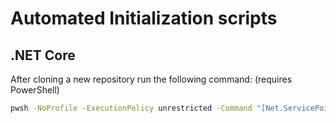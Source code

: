 # Automated Initialization scripts

## .NET Core

After cloning a new repository run the following command: (requires PowerShell)

``` sh
pwsh -NoProfile -ExecutionPolicy unrestricted -Command "[Net.ServicePointManager]::SecurityProtocol = [Net.SecurityProtocolType]::Tls12; &([scriptblock]::Create((Invoke-WebRequest -UseBasicParsing 'https://github.com/thnetii/repository-default/raw/master/Initialize/DotNet-Repository.ps1')))"
```